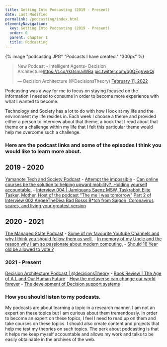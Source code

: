 ```yaml
---
title: Getting Into Podcasting (2019 - Present) 
date: Last Modified 
permalink: /podcasting/index.html
eleventyNavigation:
  key: Getting Into Podcasting (2019 - Present) 
  order: 0
  parent: Chapter 1
  title: Podcasting
---
```

{% image "podcasting.JPG" "Podcasts I have created." "300px" %}

<blockquote class="twitter-tweet"><p lang="en" dir="ltr">New Podcast - Intelligent Agents- Decision Architecture<a href="https://t.co/rkGsmajWBa">https://t.co/rkGsmajWBa</a> <a href="https://t.co/q0QEgVwkQi">pic.twitter.com/q0QEgVwkQi</a></p>&mdash; Decision Architecture (@DecisionsTheory) <a href="https://twitter.com/DecisionsTheory/status/1491990750107688963?ref_src=twsrc%5Etfw">February 11, 2022</a></blockquote> <script async src="https://platform.twitter.com/widgets.js" charset="utf-8"></script> 

Podcasting was a way for me to focus on staying focused on the information I needed to consume in order to become more experience with what I wanted to become. 

Technology and Society has a lot to do with how I look at my life and the environment my life resides in. Each week I choose a theme and provided either a person to interview about that theme, a book that I read about that theme or a challenge within my life that I felt this particular theme would help me overcome such a challenge.

### Here are the podcast links and some of the episodes I think you would like to learn more about.

## 2019 - 2020
[Yamanote Tech and Society Podcast](https://podcasts.google.com/feed/aHR0cHM6Ly9hbmNob3IuZm0vcy9lNzJlOWUwL3BvZGNhc3QvcnNz)
    - [Attempt the impossible](https://anchor.fm/yamanote-tech/episodes/Episode-18--Attempt-the-impossible-Everyday-eac4d1/a-a190ed2)
    - [Can online courses be the solution to helping upward mobility?, Holding yourself accountable.](https://podcasts.google.com/feed/aHR0cHM6Ly9hbmNob3IuZm0vcy9lNzJlOWUwL3BvZGNhc3QvcnNz/episode/N2EwNDhjNTItOWQzOC00MDI0LWE1MDAtZDNkYThiODQ3MWQx?sa=X&ved=0CAUQkfYCahcKEwig9JHX_tr1AhUAAAAAHQAAAAAQMw)
    - [Interview 004 | Jamiquans Saenz MSW, Taskrabbit Elite Tasker, Mother, Host of the podcast "The me I was tomorrow"](https://podcasts.google.com/feed/aHR0cHM6Ly9hbmNob3IuZm0vcy9lNzJlOWUwL3BvZGNhc3QvcnNz/episode/MmMwYjQ4ODctODMwNC00NDQ2LTkyYmUtZGJkMGU5MDI4YTA1?sa=X&ved=0CAUQkfYCahcKEwig9JHX_tr1AhUAAAAAHQAAAAAQMw)
[Part 2 of Interview 002 AngeeTheDiva Bad Bosss B*tch from Saigon, Coronavirus scares, and living your greatest version](https://podcasts.google.com/feed/aHR0cHM6Ly9hbmNob3IuZm0vcy9lNzJlOWUwL3BvZGNhc3QvcnNz/episode/OGZjNjRkM2QtZTAwNi00ZDM3LWIxMjctOTJjZmYyOWNhMjMz?sa=X&ved=0CAUQkfYCahcKEwjIgcv0_tr1AhUAAAAAHQAAAAAQAQ)

## 2020 - 2021

[The Managed State Podcast](https://podcasts.google.com/feed/aHR0cHM6Ly9hbmNob3IuZm0vcy8zNWM1YmMyMC9wb2RjYXN0L3Jzcw/episode/NmFmZDk0MTctZWIzNS00YWFhLWE3NmYtYjYwZWE3YzBiMzM2?sa=X&ved=0CAUQkfYCahgKEwig9JHX_tr1AhUAAAAAHQAAAAAQmgE)
    - [Some of my favourite Youtube Channels and why I think you should follow them as well.](https://podcasts.google.com/feed/aHR0cHM6Ly9hbmNob3IuZm0vcy8zNWM1YmMyMC9wb2RjYXN0L3Jzcw/episode/YTMyODQ0ZmMtN2M5YS00ZGZjLWE4ZDYtYWIxMzc1Y2UyMDVm?sa=X&ved=0CAUQkfYCahgKEwig9JHX_tr1AhUAAAAAHQAAAAAQygE)
    - [In memory of my Uncle and the reason why I am so passionate about modern computing.](https://podcasts.google.com/feed/aHR0cHM6Ly9hbmNob3IuZm0vcy8zNWM1YmMyMC9wb2RjYXN0L3Jzcw/episode/ZWQ3NGI4NjUtZTNlYy00YjA3LWEzMzYtYjQ1ZjNiYjg5MmQz?sa=X&ved=0CAUQkfYCahgKEwig9JHX_tr1AhUAAAAAHQAAAAAQygE)
    - [Should 16 Year old be allowed to vote ?](https://podcasts.google.com/feed/aHR0cHM6Ly9hbmNob3IuZm0vcy8zNWM1YmMyMC9wb2RjYXN0L3Jzcw/episode/ZmI0NThjODQtNmZiNi00Njc3LTkxMTAtMDk5ODFiNTBhMTgz?sa=X&ved=0CAUQkfYCahgKEwig9JHX_tr1AhUAAAAAHQAAAAAQkwU)   

### 2021 - Present  
[Decision Architecture Podcast | @decisionsTheory](https://anchor.fm/decisionstheory)
    - [Book Review | The Age of A.I. and Our Human Future](https://anchor.fm/decisionstheory/episodes/BOOK-REVIEW-The-Age-of-A-I--and-our-Human-Future-e1d6jvc)
    - [How the metaverse can change our world forever](https://anchor.fm/decisionstheory/episodes/How-the-Metaverse-can-change-our-world-forever-e1af48g)
    - [The development of Decision support systems](https://anchor.fm/decisionstheory/episodes/The-development-of-Decision-support-systems-e18e5co)  


### How you should listen to my podcasts.

My podcasts are about learning a topic in a research manner. I am not an expert on these topics but I am curious about them tremendously. In order to become an expert on these topics, I feel I need to read up on them and take courses on these topics. I should also create content and projects that help me test my theories on such topics. The perk about podcasting is that it helps me keep myself accountable and allows my work and talks to be easily obtainable in the archives of the web.




